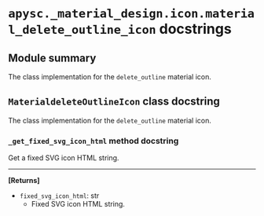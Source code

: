 # `apysc._material_design.icon.material_delete_outline_icon` docstrings

## Module summary

The class implementation for the `delete_outline` material icon.

## `MaterialdeleteOutlineIcon` class docstring

The class implementation for the `delete_outline` material icon.

### `_get_fixed_svg_icon_html` method docstring

Get a fixed SVG icon HTML string.<hr>

**[Returns]**

- `fixed_svg_icon_html`: str
  - Fixed SVG icon HTML string.
